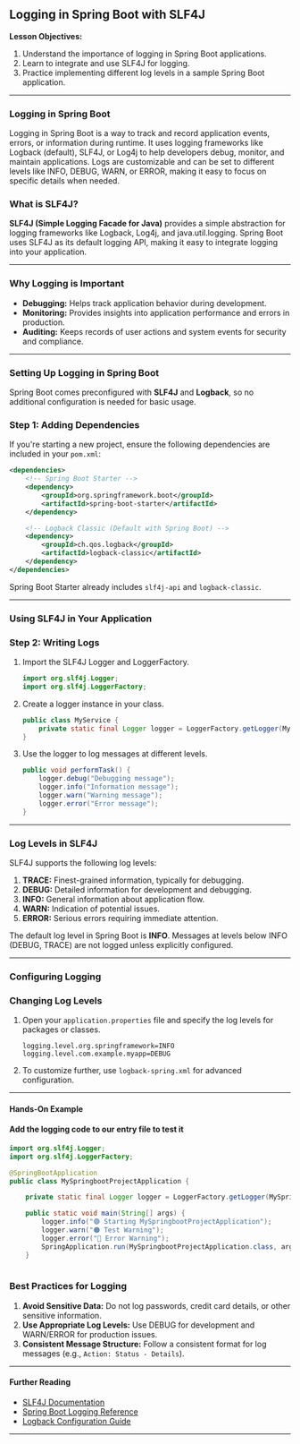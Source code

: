
## Logging in Spring Boot with SLF4J



**Lesson Objectives:**
1. Understand the importance of logging in Spring Boot applications.
2. Learn to integrate and use SLF4J for logging.
3. Practice implementing different log levels in a sample Spring Boot application.

---

### **Logging in Spring Boot**

Logging in Spring Boot is a way to track and record application events, errors, or information during runtime. It uses logging frameworks like Logback (default), SLF4J, or Log4j to help developers debug, monitor, and maintain applications. Logs are customizable and can be set to different levels like INFO, DEBUG, WARN, or ERROR, making it easy to focus on specific details when needed.

### **What is SLF4J?**

**SLF4J (Simple Logging Facade for Java)** provides a simple abstraction for logging frameworks like Logback, Log4j, and java.util.logging. Spring Boot uses SLF4J as its default logging API, making it easy to integrate logging into your application.

---

### **Why Logging is Important**
- **Debugging:** Helps track application behavior during development.
- **Monitoring:** Provides insights into application performance and errors in production.
- **Auditing:** Keeps records of user actions and system events for security and compliance.

---

### **Setting Up Logging in Spring Boot**

Spring Boot comes preconfigured with **SLF4J** and **Logback**, so no additional configuration is needed for basic usage.

### **Step 1: Adding Dependencies**

If you're starting a new project, ensure the following dependencies are included in your `pom.xml`:

```xml
<dependencies>
    <!-- Spring Boot Starter -->
    <dependency>
        <groupId>org.springframework.boot</groupId>
        <artifactId>spring-boot-starter</artifactId>
    </dependency>

    <!-- Logback Classic (Default with Spring Boot) -->
    <dependency>
        <groupId>ch.qos.logback</groupId>
        <artifactId>logback-classic</artifactId>
    </dependency>
</dependencies>
```

Spring Boot Starter already includes `slf4j-api` and `logback-classic`.

---

### **Using SLF4J in Your Application**

### **Step 2: Writing Logs**

1. Import the SLF4J Logger and LoggerFactory.

    ```java
    import org.slf4j.Logger;
    import org.slf4j.LoggerFactory;
    ```

2. Create a logger instance in your class.

    ```java
    public class MyService {
        private static final Logger logger = LoggerFactory.getLogger(MyService.class);
    }
    ```

3. Use the logger to log messages at different levels.

    ```java
    public void performTask() {
        logger.debug("Debugging message");
        logger.info("Information message");
        logger.warn("Warning message");
        logger.error("Error message");
    }
    ```

---

### **Log Levels in SLF4J**

SLF4J supports the following log levels:
1. **TRACE:** Finest-grained information, typically for debugging.
2. **DEBUG:** Detailed information for development and debugging.
3. **INFO:** General information about application flow.
4. **WARN:** Indication of potential issues.
5. **ERROR:** Serious errors requiring immediate attention.

The default log level in Spring Boot is **INFO**. Messages at levels below INFO (DEBUG, TRACE) are not logged unless explicitly configured.

---

### **Configuring Logging**

### **Changing Log Levels**

1. Open your `application.properties` file and specify the log levels for packages or classes.

    ```properties
    logging.level.org.springframework=INFO
    logging.level.com.example.myapp=DEBUG
    ```

2. To customize further, use `logback-spring.xml` for advanced configuration.

---

#### **Hands-On Example**

#### Add the logging code to our entry file to test it

```java
import org.slf4j.Logger;
import org.slf4j.LoggerFactory;

@SpringBootApplication
public class MySpringbootProjectApplication {

	private static final Logger logger = LoggerFactory.getLogger(MySpringbootProjectApplication.class); // Name this according to your class name

	public static void main(String[] args) {
		logger.info("🟢 Starting MySpringbootProjectApplication");
		logger.warn("🟠 Test Warning");
		logger.error("🔴 Error Warning");
		SpringApplication.run(MySpringbootProjectApplication.class, args);
	}
    
```
### Best Practices for Logging

1. **Avoid Sensitive Data:** Do not log passwords, credit card details, or other sensitive information.
2. **Use Appropriate Log Levels:** Use DEBUG for development and WARN/ERROR for production issues.
3. **Consistent Message Structure:** Follow a consistent format for log messages (e.g., `Action: Status - Details`).

---

#### **Further Reading**
-  <a href="http://www.slf4j.org/" target="_blank">SLF4J Documentation</a>
-  <a href="https://docs.spring.io/spring-boot/docs/current/reference/html/features.html#features.logging" target="_blank">Spring Boot Logging Reference</a>
- <a href="https://logback.qos.ch/manual/configuration.html" target="_blank"> Logback Configuration Guide </a>

---

